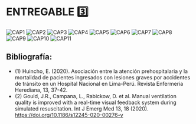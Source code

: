 # ENTREGABLE :three:
![CAP1](https://i.postimg.cc/4x3g7STp/E1.png)
![CAP2](https://i.postimg.cc/Y9QKBc1B/E2.png)
![CAP3](https://i.postimg.cc/QM2GzNKq/E3.png)
![CAP4](https://i.postimg.cc/TPLvQ51w/E4.png)
![CAP5](https://i.postimg.cc/4xFTzQJq/E5.png)
![CAP6](https://i.postimg.cc/3NZsWgSL/E6.png)
![CAP7](https://i.postimg.cc/T2qMk6dr/E7.png)
![CAP8](https://i.postimg.cc/d3vMqWBk/E8.png)
![CAP9](https://i.postimg.cc/fTz4pry1/E9.png)
![CAP10](https://i.postimg.cc/QxfL3JWC/E10.png)
![CAP11](https://i.postimg.cc/pdtJcgXF/E11.png)
## Bibliografía:
- (1) Huincho, E. (2020). Asociación entre la atención prehospitalaria y la mortalidad de pacientes ingresados con lesiones graves por accidentes de tránsito en un Hospital Nacional en Lima-Perú. Revista Enfermeria Herediana, 13, 37-42.
- (2) Gould, J.R., Campana, L., Rabickow, D. et al. Manual ventilation quality is improved with a real-time visual feedback system during simulated resuscitation. Int J Emerg Med 13, 18 (2020). https://doi.org/10.1186/s12245-020-00276-y
